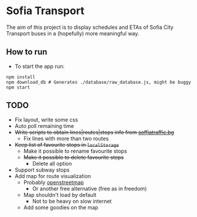 # Sofia Transport
The aim of this project is to display schedules and ETAs of Sofia City Transport buses in a (hopefully) more meaningful way.

## How to run
- To start the app run:

```
npm install
npm download_db # Generates ./database/raw_database.js, might be buggy
npm start
```

## TODO
- Fix layout, write some css
- Auto poll remaining time
- ~~Write scripts to obtain lines|routes|stops info from [soffiatraffic.bg]()~~
  - Fix lines with more than two routes
- ~~Keep list of favourite stops in `localStorage`~~
  - Make it possible to rename favourite stops
  - ~~Make it possible to delete favourite stops~~
    - Delete all option
- Support subway stops
- Add map for route visualization
  - Probably [openstreetmap](http://www.openstreetmap.org/)
    - Or another free alternative (free as in freedom)
  - Map shouldn't load by default
    - Not to be heavy on slow internet
  - Add some goodies on the map
